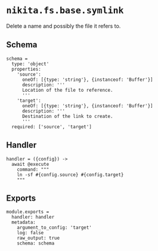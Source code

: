 
# `nikita.fs.base.symlink`

Delete a name and possibly the file it refers to.

## Schema

    schema =
      type: 'object'
      properties:
        'source':
          oneOf: [{type: 'string'}, {instanceof: 'Buffer'}]
          description: '''
          Location of the file to reference.
          '''
        'target':
          oneOf: [{type: 'string'}, {instanceof: 'Buffer'}]
          description: '''
          Destination of the link to create.
          '''
      required: ['source', 'target']

## Handler

    handler = ({config}) ->
      await @execute
        command: """
        ln -sf #{config.source} #{config.target}
        """

## Exports

    module.exports =
      handler: handler
      metadata:
        argument_to_config: 'target'
        log: false
        raw_output: true
        schema: schema
